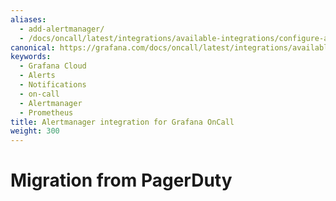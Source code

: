 ```yaml
---
aliases:
  - add-alertmanager/
  - /docs/oncall/latest/integrations/available-integrations/configure-alertmanager/
canonical: https://grafana.com/docs/oncall/latest/integrations/available-integrations/configure-alertmanager/
keywords:
  - Grafana Cloud
  - Alerts
  - Notifications
  - on-call
  - Alertmanager
  - Prometheus
title: Alertmanager integration for Grafana OnCall
weight: 300
---
```


# Migration from PagerDuty